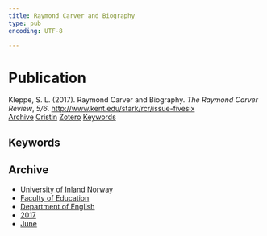 ```yaml
---
title: Raymond Carver and Biography
type: pub
encoding: UTF-8

---
```

<h1>Publication</h1>
<article id="csl-bib-container-P364M6MB" class="csl-bib-container">
  <div class="csl-bib-body"> <div class="csl-entry">Kleppe, S. L. (2017). Raymond Carver and Biography. <i>The Raymond Carver Review</i>, <i>5/6</i>. <a href="http://www.kent.edu/stark/rcr/issue-fivesix">http://www.kent.edu/stark/rcr/issue-fivesix</a></div> </div>
  <div class="csl-bib-buttons">
    <a href="#taxonomy-article-P364M6MB" alt="archive" class="csl-bib-button">Archive</a>
    <a href="https://app.cristin.no/results/show.jsf?id=1477108" alt="Cristin" class="csl-bib-button">Cristin</a>
    <a href="http://zotero.org/groups/5881554/items/P364M6MB" alt="Zotero" class="csl-bib-button">Zotero</a>
    <a href="#keywords-article-P364M6MB" alt="keywords" class="csl-bib-button">Keywords</a>
  </div>
  <div id="csl-bib-meta-container-P364M6MB"></div>
</article>
<div id="csl-bib-meta-P364M6MB" class="csl-bib-meta">
  <article id="keywords-article-P364M6MB" class="keywords-article">
    <h1>Keywords</h1>
    
  </article>
  <article id="taxonomy-article-P364M6MB" class="taxonomy-article">
    <h1>Archive</h1>
    <ul>
      <li><a href="{{< params subfolder >}}en/archive/?key=3DCRN523">University of Inland Norway</a></li>
      <li><a href="{{< params subfolder >}}en/archive/?key=WYNZA47F">Faculty of Education</a></li>
      <li><a href="{{< params subfolder >}}en/archive/?key=THSB4HN9">Department of English</a></li>
      <li><a href="{{< params subfolder >}}en/archive/?key=J9VNK82F">2017</a></li>
      <li><a href="{{< params subfolder >}}en/archive/?key=89LNJHKR">June</a></li>
    </ul>
  </article>
</div>
